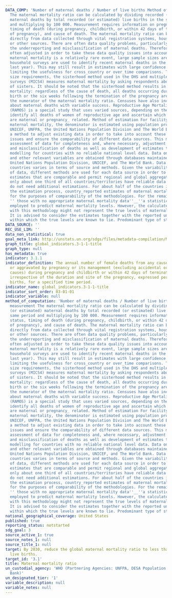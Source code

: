 ```yaml
---
DATA_COMP: 'Number of maternal deaths / Number of live births Method of measurement
  The maternal mortality ratio can be calculated by dividing recorded (or estimated)
  maternal deaths by total recorded (or estimated) live births in the same period
  and multiplying by 100 000. Measurement requires information on pregnancy status,
  timing of death (during pregnancy, childbirth, or within 42 days of termination
  of pregnancy), and cause of death. The maternal mortality ratio can be calculated
  directly from data collected through vital registration systems, household surveys
  or other sources. There are often data quality problems, particularly related to
  the underreporting and misclassification of maternal deaths. Therefore, data are
  often adjusted in order to take these data quality issues into account. Because
  maternal mortality is a relatively rare event, large sample sizes are needed if
  household surveys are used to identify recent maternal deaths in the household (e.g.
  last year). This may still result in estimates with large confidence intervals,
  limiting the usefulness for cross_country or over_time comparisons. To reduce sample
  size requirements, the sisterhood method used in the DHS and multiple indicator
  surveys (MICS4) measures maternal mortality by asking respondents about the survival
  of sisters. It should be noted that the sisterhood method results in pregnancy_related
  mortality: regardless of the cause of death, all deaths occurring during pregnancy,
  birth or the six weeks following the termination of the pregnancy are included in
  the numerator of the maternal mortality ratio. Censuses have also included questions
  about maternal deaths with variable success. Reproductive Age Mortality Studies
  (RAMOS) is a special study that uses varied sources, depending on the context, to
  identify all deaths of women of reproductive age and ascertain which of these deaths
  are maternal or pregnancy_ related. Method of estimation For facility data_based
  maternal mortality, the denominator is estimated using population projections. WHO,
  UNICEF, UNFPA, the United Nations Population Division and The World Bank have developed
  a method to adjust existing data in order to take into account these data quality
  issues and ensure the comparability of different data sources. This method involves
  assessment of data for completeness and, where necessary, adjustment for underreporting
  and misclassification of deaths as well as development of estimates through statistical
  modelling for countries with no reliable national level data. Data on maternal mortality
  and other relevant variables are obtained through databases maintained by WHO, the
  United Nations Population Division, UNICEF, and The World Bank. Data available from
  countries varies in terms of source and methods. Given the variability of the sources
  of data, different methods are used for each data source in order to arrive at country
  estimates that are comparable and permit regional and global aggregation. Currently,
  only about one third of all countries/territories have reliable data available and
  do not need additional estimations. For about half of the countries included in
  the estimation process, country_reported estimates of maternal mortality are adjusted
  for the purposes of comparability of the methodologies. For the remainder of countries/territories
  '' those with no appropriate maternal mortality data''__''a statistical model is
  employed to predict maternal mortality levels. However, the calculated point estimates
  with this methodology might not represent the true levels of maternal mortality.
  It is advised to consider the estimates together with the reported uncertainty margins
  within which the true levels are known to lie. Predominant type of statistics: predicted.'
DATA_SOURCE: ''
REC_USE_LIM: ''
data_non_statistical: true
goal_meta_link: http://unstats.un.org/sdgs/files/metadata-compilation/Metadata-Goal-3.pdf
graph_title: global_indicators.3-1-1-title
graph_type: null
has_metadata: true
indicator: 3.1.1
indicator_definition: The annual number of female deaths from any cause related to
  or aggravated by pregnancy or its management (excluding accidental or incidental
  causes) during pregnancy and childbirth or within 42 days of termination of pregnancy,
  irrespective of the duration and site of the pregnancy, expressed per 100 000 live
  births, for a specified time period.
indicator_name: global_indicators.3-1-1-title
indicator_sort_order: 03-01-01
indicator_variable: null
method_of_computation: 'Number of maternal deaths / Number of live births Method of
  measurement The maternal mortality ratio can be calculated by dividing recorded
  (or estimated) maternal deaths by total recorded (or estimated) live births in the
  same period and multiplying by 100 000. Measurement requires information on pregnancy
  status, timing of death (during pregnancy, childbirth, or within 42 days of termination
  of pregnancy), and cause of death. The maternal mortality ratio can be calculated
  directly from data collected through vital registration systems, household surveys
  or other sources. There are often data quality problems, particularly related to
  the underreporting and misclassification of maternal deaths. Therefore, data are
  often adjusted in order to take these data quality issues into account. Because
  maternal mortality is a relatively rare event, large sample sizes are needed if
  household surveys are used to identify recent maternal deaths in the household (e.g.
  last year). This may still result in estimates with large confidence intervals,
  limiting the usefulness for cross_country or over_time comparisons. To reduce sample
  size requirements, the sisterhood method used in the DHS and multiple indicator
  surveys (MICS4) measures maternal mortality by asking respondents about the survival
  of sisters. It should be noted that the sisterhood method results in pregnancy_related
  mortality: regardless of the cause of death, all deaths occurring during pregnancy,
  birth or the six weeks following the termination of the pregnancy are included in
  the numerator of the maternal mortality ratio. Censuses have also included questions
  about maternal deaths with variable success. Reproductive Age Mortality Studies
  (RAMOS) is a special study that uses varied sources, depending on the context, to
  identify all deaths of women of reproductive age and ascertain which of these deaths
  are maternal or pregnancy_ related. Method of estimation For facility data_based
  maternal mortality, the denominator is estimated using population projections. WHO,
  UNICEF, UNFPA, the United Nations Population Division and The World Bank have developed
  a method to adjust existing data in order to take into account these data quality
  issues and ensure the comparability of different data sources. This method involves
  assessment of data for completeness and, where necessary, adjustment for underreporting
  and misclassification of deaths as well as development of estimates through statistical
  modelling for countries with no reliable national level data. Data on maternal mortality
  and other relevant variables are obtained through databases maintained by WHO, the
  United Nations Population Division, UNICEF, and The World Bank. Data available from
  countries varies in terms of source and methods. Given the variability of the sources
  of data, different methods are used for each data source in order to arrive at country
  estimates that are comparable and permit regional and global aggregation. Currently,
  only about one third of all countries/territories have reliable data available and
  do not need additional estimations. For about half of the countries included in
  the estimation process, country_reported estimates of maternal mortality are adjusted
  for the purposes of comparability of the methodologies. For the remainder of countries/territories
  '' those with no appropriate maternal mortality data''__''a statistical model is
  employed to predict maternal mortality levels. However, the calculated point estimates
  with this methodology might not represent the true levels of maternal mortality.
  It is advised to consider the estimates together with the reported uncertainty margins
  within which the true levels are known to lie. Predominant type of statistics: predicted.'
national_geographical_coverage: United States
published: true
reporting_status: notstarted
sdg_goal: 3
source_active_1: true
source_notes_1: null
source_title_1: null
target: By 2030, reduce the global maternal mortality ratio to less than 70 per 100,000
  live births.
target_id: '3.1'
title: Maternal mortality ratio
un_custodial_agency: 'WHO (Partnering Agencies: UNFPA, DESA Population Division, World
  Bank)'
un_designated_tier: '1'
variable_description: null
variable_notes: null
---
```

